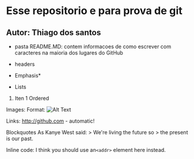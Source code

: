# Esse repositorio e para prova de git

## Autor: Thiago dos santos

* pasta README.MD: contem informacoes de como escrever com caracteres na  maioria dos lugares do GitHub

* headers

* Emphasis*

* Lists

1. Iten 1 Ordered

Images: Format: ![Alt Text](url)

Links: http://github.com - automatic!

Blockquotes As Kanye West said: > We're living the future so > the present is our past.

Inline code: I think you should use an`<addr>` element here instead.

